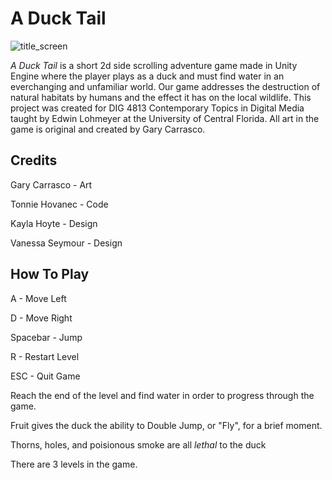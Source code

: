 # A Duck Tail

![title_screen](https://user-images.githubusercontent.com/24614390/165231542-43847a92-62de-4434-af89-57f9fd9536c8.gif)

*A Duck Tail* is a short 2d side scrolling adventure game made in Unity Engine where the player plays as a duck and must find water in an everchanging 
and unfamiliar world. Our game addresses the destruction of natural habitats by humans and the effect it has on the local wildlife. This project was 
created for DIG 4813 Contemporary Topics in Digital Media taught by Edwin Lohmeyer at the University of Central Florida. All art in the game is original and created by Gary Carrasco.

## Credits

Gary Carrasco - Art 

Tonnie Hovanec - Code

Kayla Hoyte - Design

Vanessa Seymour - Design

## How To Play

A - Move Left

D - Move Right

Spacebar - Jump

R - Restart Level

ESC - Quit Game

Reach the end of the level and find water in order to progress through the game.

Fruit gives the duck the ability to Double Jump, or "Fly", for a brief moment.

Thorns, holes, and poisionous smoke are all *lethal* to the duck

There are 3 levels in the game.
